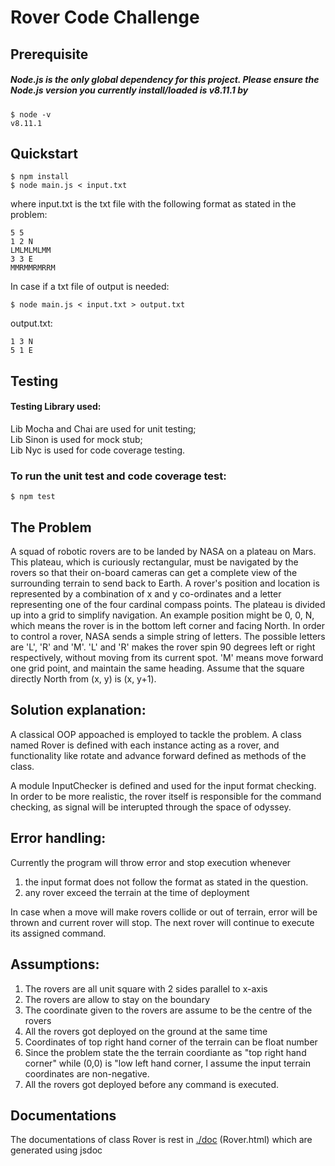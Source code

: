 # Rover Code Challenge
## Prerequisite
##### Node.js is the only global dependency for this project. Please ensure the Node.js version you currently install/loaded is v8.11.1 by

    $ node -v
    v8.11.1

## Quickstart

    $ npm install
    $ node main.js < input.txt

where input.txt is the txt file with the following format as stated in the problem:
    
    5 5
    1 2 N
    LMLMLMLMM
    3 3 E
    MMRMMRMRRM

In case if a txt file of output is needed:

    $ node main.js < input.txt > output.txt

output.txt:

    1 3 N
    5 1 E

## Testing
#### Testing Library used:
Lib Mocha and Chai are used for unit testing; \
Lib Sinon is used for mock stub; \
Lib Nyc is used for code coverage testing.
### To run the unit test and code coverage test:

    $ npm test

## The Problem

A squad of robotic rovers are to be landed by NASA on a plateau on Mars.
This plateau, which is curiously rectangular, must be navigated by the
rovers so that their on-board cameras can get a complete view of the
surrounding terrain to send back to Earth.
A rover's position and location is represented by a combination of x and y
co-ordinates and a letter representing one of the four cardinal compass
points. The plateau is divided up into a grid to simplify navigation. An
example position might be 0, 0, N, which means the rover is in the bottom
left corner and facing North.
 In order to control a rover, NASA sends a simple string of letters. The
 possible letters are 'L', 'R' and 'M'. 'L' and 'R' makes the rover spin 90
 degrees left or right respectively, without moving from its current spot.
 'M' means move forward one grid point, and maintain the same heading.
Assume that the square directly North from (x, y) is (x, y+1).

## Solution explanation:
A classical OOP appoached is employed to tackle the problem. A class named Rover is defined with each instance acting as a rover, and functionality like rotate and advance forward defined as methods of the class.

A module InputChecker is defined and used for the input format checking. 
In order to be more realistic, the rover itself is responsible for the command checking, as signal will be interupted through the space of odyssey.

## Error handling:
Currently the program will throw error and stop execution whenever 
1. the input format does not follow the format as stated in the question.
2. any rover exceed the terrain at the time of deployment

In case when a move will make rovers collide or out of terrain, error will be thrown and current rover will stop. The next rover will continue to execute its assigned command.

## Assumptions:
1. The rovers are all unit square with 2 sides parallel to x-axis
2. The rovers are allow to stay on the boundary
3. The coordinate given to the rovers are assume to be the centre of the rovers
4. All the rovers got deployed on the ground at the same time
5. Coordinates of top right hand corner of the terrain can be float number
6. Since the problem state the the terrain coordiante as "top right hand corner" while (0,0) is "low left hand corner, I assume the input terrain coordinates are non-negative.
7. All the rovers got deployed before any command is executed.

## Documentations
The documentations of class Rover is rest in [./doc](./doc) (Rover.html) which are generated using jsdoc
